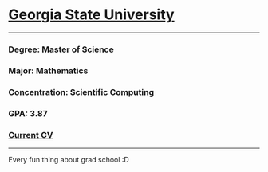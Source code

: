 #  [Georgia State University](https://www.gsu.edu/)

---

### Degree: Master of Science
### Major: Mathematics
### Concentration: Scientific Computing
### GPA: 3.87
### [Current CV](https://drive.google.com/file/d/1J_LgsIXVYNn0hWT-W7BWEpOJnKcTWFCm/view?usp=sharing)

---

Every fun thing about grad school :D

